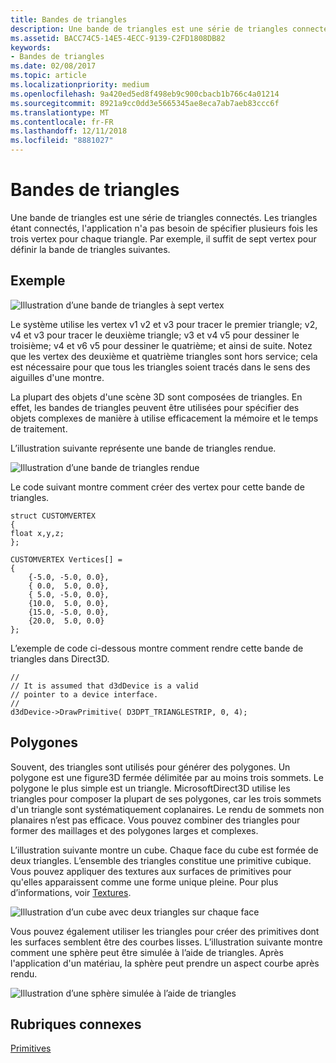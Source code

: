 ```yaml
---
title: Bandes de triangles
description: Une bande de triangles est une série de triangles connectés. Les triangles étant connectés, l'application n'a pas besoin de spécifier plusieurs fois les trois vertex pour chaque triangle.
ms.assetid: BACC74C5-14E5-4ECC-9139-C2FD1808DB82
keywords:
- Bandes de triangles
ms.date: 02/08/2017
ms.topic: article
ms.localizationpriority: medium
ms.openlocfilehash: 9a420ed5ed8f498eb9c900cbacb1b766c4a01214
ms.sourcegitcommit: 8921a9cc0dd3e5665345ae8eca7ab7aeb83ccc6f
ms.translationtype: MT
ms.contentlocale: fr-FR
ms.lasthandoff: 12/11/2018
ms.locfileid: "8881027"
---
```

# <a name="triangle-strips"></a>Bandes de triangles


Une bande de triangles est une série de triangles connectés. Les triangles étant connectés, l'application n'a pas besoin de spécifier plusieurs fois les trois vertex pour chaque triangle. Par exemple, il suffit de sept vertex pour définir la bande de triangles suivantes.

## <a name="span-idexamplespanspan-idexamplespanspan-idexamplespanexample"></a><span id="Example"></span><span id="example"></span><span id="EXAMPLE"></span>Exemple


![Illustration d’une bande de triangles à sept vertex](images/tristrip.png)

Le système utilise les vertex v1 v2 et v3 pour tracer le premier triangle; v2, v4 et v3 pour tracer le deuxième triangle; v3 et v4 v5 pour dessiner le troisième; v4 et v6 v5 pour dessiner le quatrième; et ainsi de suite. Notez que les vertex des deuxième et quatrième triangles sont hors service; cela est nécessaire pour que tous les triangles soient tracés dans le sens des aiguilles d'une montre.

La plupart des objets d'une scène 3D sont composées de triangles. En effet, les bandes de triangles peuvent être utilisées pour spécifier des objets complexes de manière à utilise efficacement la mémoire et le temps de traitement.

L’illustration suivante représente une bande de triangles rendue.

![Illustration d’une bande de triangles rendue](images/tstrip2.png)

Le code suivant montre comment créer des vertex pour cette bande de triangles.

```
struct CUSTOMVERTEX
{
float x,y,z;
};

CUSTOMVERTEX Vertices[] = 
{
    {-5.0, -5.0, 0.0},
    { 0.0,  5.0, 0.0},
    { 5.0, -5.0, 0.0},
    {10.0,  5.0, 0.0},
    {15.0, -5.0, 0.0},
    {20.0,  5.0, 0.0}
};
```

L’exemple de code ci-dessous montre comment rendre cette bande de triangles dans Direct3D.

```
//
// It is assumed that d3dDevice is a valid
// pointer to a device interface.
//
d3dDevice->DrawPrimitive( D3DPT_TRIANGLESTRIP, 0, 4);
```

## <a name="span-idpolygonsspanspan-idpolygonsspanspan-idpolygonsspanpolygons"></a><span id="Polygons"></span><span id="polygons"></span><span id="POLYGONS"></span>Polygones


Souvent, des triangles sont utilisés pour générer des polygones. Un polygone est une figure3D fermée délimitée par au moins trois sommets. Le polygone le plus simple est un triangle. MicrosoftDirect3D utilise les triangles pour composer la plupart de ses polygones, car les trois sommets d'un triangle sont systématiquement coplanaires. Le rendu de sommets non planaires n’est pas efficace. Vous pouvez combiner des triangles pour former des maillages et des polygones larges et complexes.

L’illustration suivante montre un cube. Chaque face du cube est formée de deux triangles. L’ensemble des triangles constitue une primitive cubique. Vous pouvez appliquer des textures aux surfaces de primitives pour qu'elles apparaissent comme une forme unique pleine. Pour plus d’informations, voir [Textures](textures.md).

![Illustration d’un cube avec deux triangles sur chaque face](images/cube3d.png)

Vous pouvez également utiliser les triangles pour créer des primitives dont les surfaces semblent être des courbes lisses. L’illustration suivante montre comment une sphère peut être simulée à l’aide de triangles. Après l'application d'un matériau, la sphère peut prendre un aspect courbe après rendu.

![Illustration d’une sphère simulée à l’aide de triangles](images/sphere3d.png)

## <a name="span-idrelated-topicsspanrelated-topics"></a><span id="related-topics"></span>Rubriques connexes


[Primitives](primitives.md)

 

 




